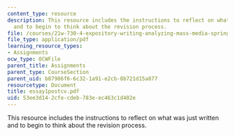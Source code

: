 ```yaml
---
content_type: resource
description: This resource includes the instructions to reflect on what was just written
  and to begin to think about the revision process.
file: /courses/21w-730-4-expository-writing-analyzing-mass-media-spring-2001/53ee3d142cfecdeb783eec463c1d402e_essay1postcv.pdf
file_type: application/pdf
learning_resource_types:
- Assignments
ocw_type: OCWFile
parent_title: Assignments
parent_type: CourseSection
parent_uid: b87986f6-6c32-1a91-e2cb-8b721d15a877
resourcetype: Document
title: essay1postcv.pdf
uid: 53ee3d14-2cfe-cdeb-783e-ec463c1d402e
---
```

This resource includes the instructions to reflect on what was just written and to begin to think about the revision process.

